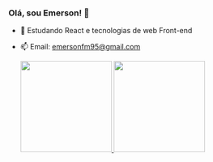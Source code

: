 ### Olá, sou Emerson! 👋

- 🌱 Estudando React e tecnologias de web Front-end
- 📫 Email: emersonfm95@gmail.com

    <div>
	<a href="https://github.com/emersonfmorais">
	<img height="180em" src="https://github-readme-stats.vercel.app/api?username=emersonfmorais&show_icons=true&theme=dracula&include_all_commits=true&count_private=true"/>
	<img height="180em" src="https://github-readme-stats.vercel.app/api/top-langs/?username=emersonfmorais&layout=compact&langs_count=16&theme=dracula"/>
    </div>    
##
	
